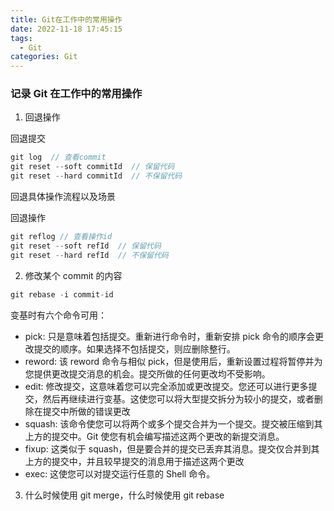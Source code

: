 ```yaml
---
title: Git在工作中的常用操作
date: 2022-11-18 17:45:15
tags:
  - Git
categories: Git
---
```


### 记录 Git 在工作中的常用操作

1. 回退操作

回退提交

```js
git log  // 查看commit
git reset --soft commitId  // 保留代码
git reset --hard commitId  // 不保留代码
```

回退具体操作流程以及场景

回退操作

```js
git reflog // 查看操作id
git reset --soft refId  // 保留代码
git reset --hard refId  // 不保留代码
```

2. 修改某个 commit 的内容

```js
git rebase -i commit-id
```

变基时有六个命令可用：

- pick: 只是意味着包括提交。重新进行命令时，重新安排 pick 命令的顺序会更改提交的顺序。如果选择不包括提交，则应删除整行。
- reword: 该 reword 命令与相似 pick，但是使用后，重新设置过程将暂停并为您提供更改提交消息的机会。提交所做的任何更改均不受影响。
- edit: 修改提交，这意味着您可以完全添加或更改提交。您还可以进行更多提交，然后再继续进行变基。这使您可以将大型提交拆分为较小的提交，或者删除在提交中所做的错误更改
- squash: 该命令使您可以将两个或多个提交合并为一个提交。提交被压缩到其上方的提交中。Git 使您有机会编写描述这两个更改的新提交消息。
- fixup: 这类似于 squash，但是要合并的提交已丢弃其消息。提交仅合并到其上方的提交中，并且较早提交的消息用于描述这两个更改
- exec: 这使您可以对提交运行任意的 Shell 命令。

3. 什么时候使用 git merge，什么时候使用 git rebase
